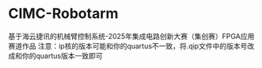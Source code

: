 # CIMC-Robotarm
基于海云捷讯的机械臂控制系统-2025年集成电路创新大赛（集创赛）FPGA应用赛道作品
注意：ip核的版本可能和你的quartus不一致，将.qip文件中的版本号改成和你的quartus版本一致即可

